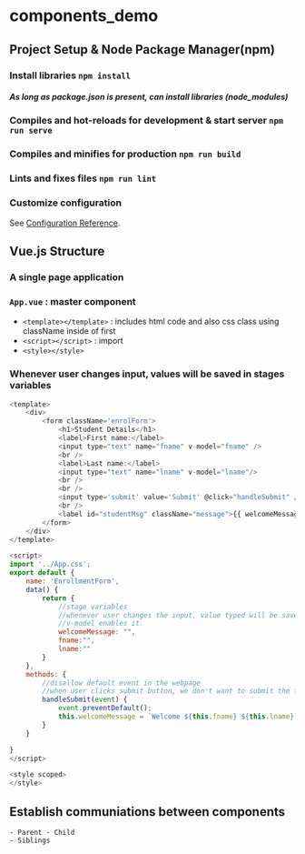# components_demo

## Project Setup & Node Package Manager(npm)
### Install libraries `npm install`
##### As long as package.json is present, can install libraries (node_modules)
### Compiles and hot-reloads for development & start server `npm run serve`
### Compiles and minifies for production `npm run build`
### Lints and fixes files `npm run lint`
### Customize configuration
See [Configuration Reference](https://cli.vuejs.org/config/).

## Vue.js Structure
### A single page application
### `App.vue` : master component
- `<template></template>` : includes html code and also css class using className inside of first <div>
- `<script></script>` : import 
- `<style></style>`
### Whenever user changes input, values will be saved in stages variables
```vue.js
<template>
    <div>
        <form className='enrolForm'>
            <h1>Student Details</h1>
            <label>First name:</label>
            <input type="text" name="fname" v-model="fname" />
            <br />
            <label>Last name:</label>
            <input type="text" name="lname" v-model="lname"/>
            <br />
            <br />
            <input type='submit' value='Submit' @click="handleSubmit" />
            <br />
            <label id="studentMsg" className="message">{{ welcomeMessage }}</label>
        </form>
    </div>
</template>

<script>
import '../App.css';
export default {
    name: 'EnrollmentForm',
    data() {
        return {
            //stage variables
            //whenever user changes the input, value typed will be save in below stage variables
            //v-model enables it.
            welcomeMessage: "",
            fname:"",
            lname:""
        }
    },
    methods: {
        //disallow default event in the webpage
        //when user clicks submit button, we don't want to submit the form
        handleSubmit(event) {
            event.preventDefault();
            this.welcomeMessage = `Welcome ${this.fname} ${this.lname}`; //backtick, NOT single quote
        }
    }

}
</script>

<style scoped>
</style>
```
 
## Establish communiations between components
    - Parent - Child
    - Siblings
